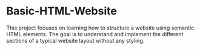 # Basic-HTML-Website
This project focuses on learning how to structure a website using semantic HTML elements. The goal is to understand and implement the different sections of a typical website layout without any styling.
